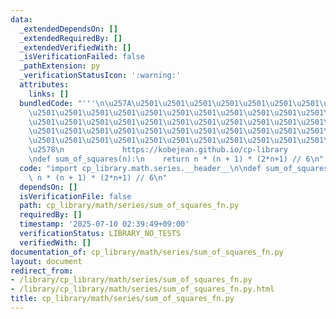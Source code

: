 ```yaml
---
data:
  _extendedDependsOn: []
  _extendedRequiredBy: []
  _extendedVerifiedWith: []
  _isVerificationFailed: false
  _pathExtension: py
  _verificationStatusIcon: ':warning:'
  attributes:
    links: []
  bundledCode: "'''\n\u257A\u2501\u2501\u2501\u2501\u2501\u2501\u2501\u2501\u2501\u2501\
    \u2501\u2501\u2501\u2501\u2501\u2501\u2501\u2501\u2501\u2501\u2501\u2501\u2501\
    \u2501\u2501\u2501\u2501\u2501\u2501\u2501\u2501\u2501\u2501\u2501\u2501\u2501\
    \u2501\u2501\u2501\u2501\u2501\u2501\u2501\u2501\u2501\u2501\u2501\u2501\u2501\
    \u2501\u2501\u2501\u2501\u2501\u2501\u2501\u2501\u2501\u2501\u2501\u2501\u2501\
    \u2578\n             https://kobejean.github.io/cp-library               \n'''\n\
    \ndef sum_of_squares(n):\n    return n * (n + 1) * (2*n+1) // 6\n"
  code: "import cp_library.math.series.__header__\n\ndef sum_of_squares(n):\n    return\
    \ n * (n + 1) * (2*n+1) // 6\n"
  dependsOn: []
  isVerificationFile: false
  path: cp_library/math/series/sum_of_squares_fn.py
  requiredBy: []
  timestamp: '2025-07-10 02:39:49+09:00'
  verificationStatus: LIBRARY_NO_TESTS
  verifiedWith: []
documentation_of: cp_library/math/series/sum_of_squares_fn.py
layout: document
redirect_from:
- /library/cp_library/math/series/sum_of_squares_fn.py
- /library/cp_library/math/series/sum_of_squares_fn.py.html
title: cp_library/math/series/sum_of_squares_fn.py
---
```

